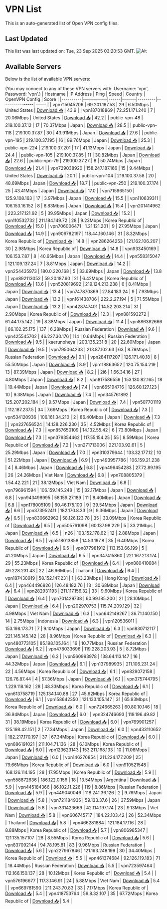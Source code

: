 # VPN List

This is an auto-generated list of Open VPN config files.

## Last Updated

This list was last updated on: Tue, 23 Sep 2025 03:20:53 GMT.
![Alt](https://repobeats.axiom.co/api/embed/186b98318ef1479477931607c1ad7d823f12451f.svg "Repobeats analytics image")

## Available Servers

Below is the list of available VPN servers:

(You may connect to any of these VPN servers with: Username: 'vpn', Password: 'vpn'.)
| Hostname | IP Address | Ping | Speed | Country | OpenVPN Config | Score |
|----------|------------|------|-------|---------|----------------| ----- |
| vpn715045206 | 69.201.187.53 | 29 | 6.50Mbps | United States | [Download 📥](./configs/server_0_US.ovpn) | 43.9 |
| vpn187018869 | 72.251.171.240 | 7 | 20.06Mbps | United States | [Download 📥](./configs/server_1_US.ovpn) | 42.2 |
| public-vpn-48 | 219.100.37.12 | 17 | 70.37Mbps | Japan | [Download 📥](./configs/server_2_JP.ovpn) | 28.5 |
| public-vpn-118 | 219.100.37.87 | 30 | 43.91Mbps | Japan | [Download 📥](./configs/server_3_JP.ovpn) | 27.6 |
| public-vpn-195 | 219.100.37.195 | 16 | 89.76Mbps | Japan | [Download 📥](./configs/server_4_JP.ovpn) | 25.3 |
| public-vpn-224 | 219.100.37.201 | 17 | 41.13Mbps | Japan | [Download 📥](./configs/server_5_JP.ovpn) | 24.4 |
| public-vpn-105 | 219.100.37.85 | 11 | 30.82Mbps | Japan | [Download 📥](./configs/server_6_JP.ovpn) | 22.6 |
| public-vpn-79 | 219.100.37.27 | 8 | 50.74Mbps | Japan | [Download 📥](./configs/server_7_JP.ovpn) | 21.4 |
| vpn729038920 | 158.247.187.166 | 15 | 9.44Mbps | United States | [Download 📥](./configs/server_8_US.ovpn) | 20.1 |
| public-vpn-104 | 219.100.37.58 | 20 | 48.69Mbps | Japan | [Download 📥](./configs/server_9_JP.ovpn) | 18.7 |
| public-vpn-250 | 219.100.37.174 | 25 | 43.41Mbps | Japan | [Download 📥](./configs/server_10_JP.ovpn) | 17.0 |
| vpn715965150 | 125.9.108.163 | 17 | 3.97Mbps | Japan | [Download 📥](./configs/server_11_JP.ovpn) | 15.5 |
| vpn110639311 | 106.153.16.152 | 8 | 8.83Mbps | Japan | [Download 📥](./configs/server_12_JP.ovpn) | 15.4 |
| vpn201414962 | 223.217.121.92 | 5 | 39.95Mbps | Japan | [Download 📥](./configs/server_13_JP.ovpn) | 15.2 |
| vpn110532732 | 211.184.149.72 | 28 | 9.23Mbps | Korea Republic of | [Download 📥](./configs/server_14_KR.ovpn) | 15.0 |
| vpn706006471 | 1.21.121.201 | 9 | 27.95Mbps | Japan | [Download 📥](./configs/server_15_JP.ovpn) | 14.9 |
| vpn909782197 | 118.44.160.146 | 31 | 8.32Mbps | Korea Republic of | [Download 📥](./configs/server_16_KR.ovpn) | 14.8 |
| vpn286264253 | 121.162.106.207 | 30 | 2.98Mbps | Korea Republic of | [Download 📥](./configs/server_17_KR.ovpn) | 14.8 |
| vpn933450169 | 106.153.7.87 | 8 | 40.65Mbps | Japan | [Download 📥](./configs/server_18_JP.ovpn) | 14.4 |
| vpn558315047 | 121.109.137.24 | 7 | 8.81Mbps | Japan | [Download 📥](./configs/server_19_JP.ovpn) | 14.2 |
| vpn254435973 | 180.0.220.168 | 5 | 33.69Mbps | Japan | [Download 📥](./configs/server_20_JP.ovpn) | 13.8 |
| vpn892113052 | 59.20.187.60 | 21 | 6.42Mbps | Korea Republic of | [Download 📥](./configs/server_21_KR.ovpn) | 13.6 |
| vpn520819692 | 219.124.213.238 | 6 | 8.41Mbps | Japan | [Download 📥](./configs/server_22_JP.ovpn) | 13.4 |
| vpn747870869 | 27.84.183.24 | 9 | 7.93Mbps | Japan | [Download 📥](./configs/server_23_JP.ovpn) | 13.2 |
| vpn161438706 | 222.2.27.194 | 5 | 71.55Mbps | Japan | [Download 📥](./configs/server_24_JP.ovpn) | 13.2 |
| vpn428747401 | 14.52.203.214 | 31 | 2.90Mbps | Korea Republic of | [Download 📥](./configs/server_25_KR.ovpn) | 12.3 |
| vpn881593272 | 61.44.175.142 | 19 | 8.38Mbps | Japan | [Download 📥](./configs/server_26_JP.ovpn) | 11.4 |
| vpn886382666 | 86.102.25.175 | 137 | 6.28Mbps | Russian Federation | [Download 📥](./configs/server_27_RU.ovpn) | 9.6 |
| vpn425545702 | 46.227.30.176 | 114 | 0.64Mbps | Russian Federation | [Download 📥](./configs/server_28_RU.ovpn) | 9.5 |
| kaerunoheya | 203.135.231.8 | 20 | 22.60Mbps | Japan | [Download 📥](./configs/server_29_JP.ovpn) | 9.5 |
| vpn795064233 | 213.87.102.63 | 63 | 8.79Mbps | Russian Federation | [Download 📥](./configs/server_30_RU.ovpn) | 9.1 |
| vpn284117207 | 126.171.40.18 | 8 | 55.50Mbps | Japan | [Download 📥](./configs/server_31_JP.ovpn) | 8.9 |
| vpn118863652 | 120.75.154.219 | 13 | 87.39Mbps | Japan | [Download 📥](./configs/server_32_JP.ovpn) | 8.2 |
| 2i6 | 1.66.34.16 | 27 | 4.80Mbps | Japan | [Download 📥](./configs/server_33_JP.ovpn) | 8.2 |
| vpn817586559 | 153.130.82.165 | 18 | 19.44Mbps | Japan | [Download 📥](./configs/server_34_JP.ovpn) | 7.4 |
| vpn665194716 | 126.60.127.123 | 10 | 9.38Mbps | Japan | [Download 📥](./configs/server_35_JP.ovpn) | 7.4 |
| vpn345761892 | 125.207.202.184 | 9 | 9.57Mbps | Japan | [Download 📥](./configs/server_36_JP.ovpn) | 7.4 |
| vpn507701119 | 112.187.237.5 | 34 | 7.69Mbps | Korea Republic of | [Download 📥](./configs/server_37_KR.ovpn) | 7.3 |
| vpn534120936 | 106.161.34.210 | 2 | 86.40Mbps | Japan | [Download 📥](./configs/server_38_JP.ovpn) | 7.3 |
| vpn227656524 | 14.138.226.230 | 35 | 4.52Mbps | Korea Republic of | [Download 📥](./configs/server_39_KR.ovpn) | 7.3 |
| vpn857650109 | 14.132.55.42 | 6 | 73.80Mbps | Japan | [Download 📥](./configs/server_40_JP.ovpn) | 7.3 |
| vpn379354462 | 117.55.154.25 | 55 | 8.59Mbps | Korea Republic of | [Download 📥](./configs/server_41_KR.ovpn) | 7.2 |
| vpn271713006 | 221.103.92.61 | 5 | 25.29Mbps | Japan | [Download 📥](./configs/server_42_JP.ovpn) | 7.0 |
| vpn310379644 | 133.32.177.12 | 10 | 51.22Mbps | Japan | [Download 📥](./configs/server_43_JP.ovpn) | 6.9 |
| vpn493957786 | 106.159.21.238 | 4 | 8.46Mbps | Japan | [Download 📥](./configs/server_44_JP.ovpn) | 6.8 |
| vpn496454283 | 27.72.89.195 | 26 | 24.26Mbps | Viet Nam | [Download 📥](./configs/server_45_VN.ovpn) | 6.8 |
| vpn708805379 | 1.54.42.221 | 21 | 38.12Mbps | Viet Nam | [Download 📥](./configs/server_46_VN.ovpn) | 6.8 |
| vpn796961594 | 106.159.145.248 | 15 | 32.17Mbps | Japan | [Download 📥](./configs/server_47_JP.ovpn) | 6.8 |
| vpn943498995 | 58.159.27.189 | 11 | 8.40Mbps | Japan | [Download 📥](./configs/server_48_JP.ovpn) | 6.8 |
| vpn178005109 | 60.46.175.100 | 9 | 39.54Mbps | Japan | [Download 📥](./configs/server_49_JP.ovpn) | 6.6 |
| vpn373952411 | 182.170.8.33 | 9 | 9.36Mbps | Japan | [Download 📥](./configs/server_50_JP.ovpn) | 6.5 |
| vpn830662962 | 58.126.123.78 | 35 | 33.09Mbps | Korea Republic of | [Download 📥](./configs/server_51_KR.ovpn) | 6.5 |
| vpn505761098 | 60.137.98.229 | 5 | 33.21Mbps | Japan | [Download 📥](./configs/server_52_JP.ovpn) | 6.5 |
| n26 | 103.152.178.62 | 12 | 2.88Mbps | Japan | [Download 📥](./configs/server_53_JP.ovpn) | 6.5 |
| vpn518013858 | 14.53.197.8 | 35 | 6.40Mbps | Korea Republic of | [Download 📥](./configs/server_54_KR.ovpn) | 6.5 |
| vpn877981912 | 113.153.66.199 | 5 | 41.20Mbps | Japan | [Download 📥](./configs/server_55_JP.ovpn) | 6.5 |
| vpn347415860 | 221.167.213.174 | 29 | 55.23Mbps | Korea Republic of | [Download 📥](./configs/server_56_KR.ovpn) | 6.4 |
| vpn880410684 | 49.228.231.43 | 22 | 46.66Mbps | Thailand | [Download 📥](./configs/server_57_TH.ovpn) | 6.4 |
| vpn187430919 | 58.152.147.231 | 1 | 63.23Mbps | Hong Kong | [Download 📥](./configs/server_58_HK.ovpn) | 6.4 |
| vpn464496826 | 126.48.182.76 | 13 | 30.68Mbps | Japan | [Download 📥](./configs/server_59_JP.ovpn) | 6.4 |
| vpn282931193 | 211.117.156.32 | 33 | 9.60Mbps | Korea Republic of | [Download 📥](./configs/server_60_KR.ovpn) | 6.4 |
| vpn701429738 | 60.99.185.200 | 21 | 28.10Mbps | Japan | [Download 📥](./configs/server_61_JP.ovpn) | 6.4 |
| vpn202970753 | 115.74.209.129 | 32 | 4.98Mbps | Viet Nam | [Download 📥](./configs/server_62_VN.ovpn) | 6.3 |
| vpn642149267 | 36.71.140.150 | 14 | 2.75Mbps | Indonesia | [Download 📥](./configs/server_63_ID.ovpn) | 6.3 |
| vpn120536011 | 153.198.173.71 | 7 | 9.10Mbps | Japan | [Download 📥](./configs/server_64_JP.ovpn) | 6.3 |
| vpn830712117 | 221.145.145.142 | 28 | 8.96Mbps | Korea Republic of | [Download 📥](./configs/server_65_KR.ovpn) | 6.3 |
| vpn480773105 | 85.198.105.164 | 16 | 10.77Mbps | Russian Federation | [Download 📥](./configs/server_66_RU.ovpn) | 6.2 |
| vpn478033696 | 119.228.203.93 | 5 | 8.72Mbps | Japan | [Download 📥](./configs/server_67_JP.ovpn) | 6.2 |
| vpn560993978 | 138.64.113.147 | 16 | 44.32Mbps | Japan | [Download 📥](./configs/server_68_JP.ovpn) | 6.1 |
| vpn137989935 | 211.106.231.24 | 22 | 4.56Mbps | Korea Republic of | [Download 📥](./configs/server_69_KR.ovpn) | 6.1 |
| vpn829072158 | 126.76.87.44 | 4 | 57.36Mbps | Japan | [Download 📥](./configs/server_70_JP.ovpn) | 6.1 |
| vpn375744795 | 1.229.118.162 | 28 | 48.33Mbps | Korea Republic of | [Download 📥](./configs/server_71_KR.ovpn) | 6.1 |
| vpn613758719 | 125.134.140.88 | 27 | 45.62Mbps | Korea Republic of | [Download 📥](./configs/server_72_KR.ovpn) | 6.1 |
| vpn158642350 | 121.133.105.147 | 31 | 65.93Mbps | Korea Republic of | [Download 📥](./configs/server_73_KR.ovpn) | 6.0 |
| vpn724665263 | 60.80.10.146 | 18 | 36.94Mbps | Japan | [Download 📥](./configs/server_74_JP.ovpn) | 6.0 |
| vpn324746693 | 119.196.49.82 | 31 | 38.19Mbps | Korea Republic of | [Download 📥](./configs/server_75_KR.ovpn) | 6.0 |
| vpn769901257 | 125.198.42.151 | 2 | 77.34Mbps | Japan | [Download 📥](./configs/server_76_JP.ovpn) | 6.0 |
| vpn433110652 | 182.217.170.197 | 37 | 67.34Mbps | Korea Republic of | [Download 📥](./configs/server_77_KR.ovpn) | 6.0 |
| vpn886191021 | 211.104.71.136 | 28 | 6.10Mbps | Korea Republic of | [Download 📥](./configs/server_78_KR.ovpn) | 6.0 |
| vpn123623143 | 153.211.168.133 | 10 | 11.08Mbps | Japan | [Download 📥](./configs/server_79_JP.ovpn) | 6.0 |
| vpn146276854 | 211.224.177.209 | 25 | 79.66Mbps | Korea Republic of | [Download 📥](./configs/server_80_KR.ovpn) | 6.0 |
| vpn910521548 | 168.126.114.195 | 28 | 17.95Mbps | Korea Republic of | [Download 📥](./configs/server_81_KR.ovpn) | 5.9 |
| vpn558872636 | 186.122.0.156 | 18 | 13.54Mbps | Argentina | [Download 📥](./configs/server_82_AR.ovpn) | 5.9 |
| vpn445184366 | 86.102.11.226 | 119 | 8.86Mbps | Russian Federation | [Download 📥](./configs/server_83_RU.ovpn) | 5.9 |
| vpn449040046 | 118.241.36.126 | 2 | 9.76Mbps | Japan | [Download 📥](./configs/server_84_JP.ovpn) | 5.8 |
| vpn721184935 | 59.133.37.6 | 26 | 37.59Mbps | Japan | [Download 📥](./configs/server_85_JP.ovpn) | 5.8 |
| vpn331423669 | 42.114.197.174 | 23 | 9.13Mbps | Viet Nam | [Download 📥](./configs/server_86_VN.ovpn) | 5.8 |
| vpn606745717 | 184.22.103.42 | 26 | 52.34Mbps | Thailand | [Download 📥](./configs/server_87_TH.ovpn) | 5.8 |
| vpn466281884 | 121.184.17.116 | 28 | 8.88Mbps | Korea Republic of | [Download 📥](./configs/server_88_KR.ovpn) | 5.7 |
| vpn806985347 | 121.135.157.107 | 28 | 8.55Mbps | Korea Republic of | [Download 📥](./configs/server_89_KR.ovpn) | 5.6 |
| vpn837092144 | 94.78.195.81 | 83 | 9.96Mbps | Russian Federation | [Download 📥](./configs/server_90_RU.ovpn) | 5.6 |
| vpn227967846 | 121.163.248.199 | 30 | 34.40Mbps | Korea Republic of | [Download 📥](./configs/server_91_KR.ovpn) | 5.5 |
| vpn461374684 | 92.126.119.183 | 71 | 18.44Mbps | Russian Federation | [Download 📥](./configs/server_92_RU.ovpn) | 5.5 |
| vpn723597464 | 112.166.150.137 | 28 | 10.12Mbps | Korea Republic of | [Download 📥](./configs/server_93_KR.ovpn) | 5.4 |
| vpn576196677 | 117.3.146.91 | 24 | 5.88Mbps | Viet Nam | [Download 📥](./configs/server_94_VN.ovpn) | 5.4 |
| vpn669781590 | 211.243.70.83 | 33 | 7.17Mbps | Korea Republic of | [Download 📥](./configs/server_95_KR.ovpn) | 5.4 |
| vpn418753764 | 59.8.32.107 | 35 | 67.72Mbps | Korea Republic of | [Download 📥](./configs/server_96_KR.ovpn) | 5.4 |
